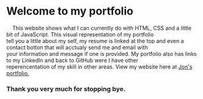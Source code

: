 <h1>Welcome to my portfolio</h1>

<p>
  &nbsp;&nbsp;&nbsp;&nbsp;This website shows what I can currently do with HTML, CSS and a little bit of JavaScript. This visual representation of my portfolio 
  <br>
  tell you a little about my self, my resume is linked at the top and even a contact botton that will acctualy send me and email with 
  <br>
  your information and message if one is provided. My portfolio also has links to my LinkedIn and back to GitHub were I have other
  <br>
  reperencentation of my skill in other areas. View my website here at <a href="https://jonathan-treloggen.github.io" target="_blank">Jon's portfolio.</a> 
</p>

<h3>Thank you very much for stopping bye.</h3>
